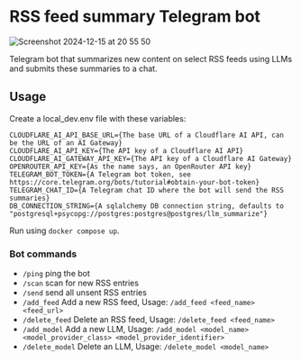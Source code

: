 # RSS feed summary Telegram bot 


![Screenshot 2024-12-15 at 20 55 50](https://github.com/user-attachments/assets/40d2561c-9bca-4547-a38f-d21e18ce57a6)

Telegram bot that summarizes new content on select RSS feeds using LLMs and submits these summaries to a chat.

## Usage

Create a local_dev.env file with these variables:

```shell
CLOUDFLARE_AI_API_BASE_URL={The base URL of a Cloudflare AI API, can be the URL of an AI Gateway}
CLOUDFLARE_AI_API_KEY={The API key of a Cloudflare AI API}
CLOUDFLARE_AI_GATEWAY_API_KEY={The API key of a Cloudflare AI Gateway}
OPENROUTER_API_KEY={As the name says, an OpenRouter API key}
TELEGRAM_BOT_TOKEN={A Telegram bot token, see https://core.telegram.org/bots/tutorial#obtain-your-bot-token}
TELEGRAM_CHAT_ID={A Telegram chat ID where the bot will send the RSS summaries}
DB_CONNECTION_STRING={A sqlalchemy DB connection string, defaults to "postgresql+psycopg://postgres:postgres@postgres/llm_summarize"}
```

Run using `docker compose up`.

### Bot commands

* `/ping` ping the bot
* `/scan` scan for new RSS entries
* `/send` send all unsent RSS entries
* `/add_feed` Add a new RSS feed, Usage: `/add_feed <feed_name> <feed_url>`
* `/delete_feed` Delete an RSS feed, Usage: `/delete_feed <feed_name>`
* `/add_model` Add a new LLM, Usage: `/add_model <model_name> <model_provider_class> <model_provider_identifier>`
* `/delete_model` Delete an LLM, Usage: `/delete_model <model_name>`



